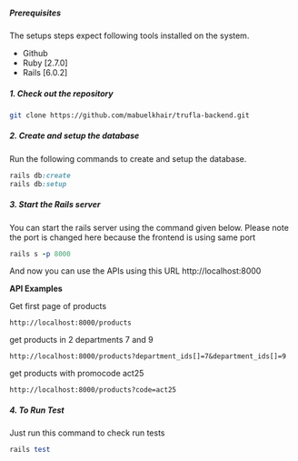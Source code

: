 ##### Prerequisites

The setups steps expect following tools installed on the system.

- Github
- Ruby [2.7.0]
- Rails [6.0.2]

##### 1. Check out the repository

```bash
git clone https://github.com/mabuelkhair/trufla-backend.git
```

##### 2. Create and setup the database

Run the following commands to create and setup the database.

```ruby
rails db:create
rails db:setup
```

##### 3. Start the Rails server

You can start the rails server using the command given below.
Please note the port is changed here because the frontend is using same port

```ruby
rails s -p 8000
```

And now you can use the APIs using this URL http://localhost:8000

**API Examples**

Get first page of products
```
http://localhost:8000/products
```
get products in 2 departments 7 and 9
```
http://localhost:8000/products?department_ids[]=7&department_ids[]=9

```
get products with promocode act25
```
http://localhost:8000/products?code=act25

```

##### 4. To Run Test

Just run this command to check run tests

```ruby
rails test
```
